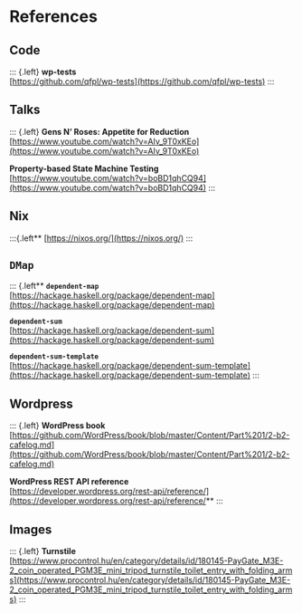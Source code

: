 # References

## Code

::: {.left}
**wp-tests**  
[https://github.com/qfpl/wp-tests](https://github.com/qfpl/wp-tests)
:::

## Talks

::: {.left}
**Gens N’ Roses: Appetite for Reduction**  
[https://www.youtube.com/watch?v=AIv_9T0xKEo](https://www.youtube.com/watch?v=AIv_9T0xKEo)

**Property-based State Machine Testing**  
[https://www.youtube.com/watch?v=boBD1qhCQ94](https://www.youtube.com/watch?v=boBD1qhCQ94)
:::

## Nix

:::{.left**
[https://nixos.org/](https://nixos.org/)
:::

## `DMap`

::: {.left**
**`dependent-map`**  
[https://hackage.haskell.org/package/dependent-map](https://hackage.haskell.org/package/dependent-map)

**`dependent-sum`**  
[https://hackage.haskell.org/package/dependent-sum](https://hackage.haskell.org/package/dependent-sum)

**`dependent-sum-template`**  
[https://hackage.haskell.org/package/dependent-sum-template](https://hackage.haskell.org/package/dependent-sum-template)
:::

## Wordpress

::: {.left}
**WordPress book**  
[https://github.com/WordPress/book/blob/master/Content/Part%201/2-b2-cafelog.md](https://github.com/WordPress/book/blob/master/Content/Part%201/2-b2-cafelog.md)

**WordPress REST API reference**  
[https://developer.wordpress.org/rest-api/reference/](https://developer.wordpress.org/rest-api/reference/**
:::

## Images

::: {.left}
**Turnstile**  
[https://www.procontrol.hu/en/category/details/id/180145-PayGate_M3E-2_coin_operated_PGM3E_mini_tripod_turnstile_toilet_entry_with_folding_arms](https://www.procontrol.hu/en/category/details/id/180145-PayGate_M3E-2_coin_operated_PGM3E_mini_tripod_turnstile_toilet_entry_with_folding_arms)
:::

